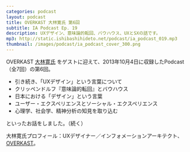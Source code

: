 ```yaml
---
categories: podcast
layout: podcast
title: OVERKAST 大林寛氏 第6回
subtitle: IA Podcast Ep. 19
description: UXデザイン、意味論的転回、バウハウス、UXとSXの話です。
mp3: http://static.ishibashihideto.net/podcast/ia_podcast_019.mp3
thumbnail: /images/podcast/ia_podcast_cover_300.png
---
```


OVERKAST [大林寛氏](http://overkast.jp/about/) をゲストに迎えて、2013年10月4日に収録したPodcast（全7回）の第6回。

- 引き続き、「UXデザイン」という言葉について
- クリッペンドルフ『意味論的転回』とバウハウス
- 日本における「デザイン」という言葉
- ユーザー・エクスペリエンスとソーシャル・エクスペリエンス
- 心理学、社会学、精神分析の知見を取り込む

といったお話をしました。（続く）

大林寛氏プロフィール：UXデザイナー／インフォメーションアーキテクト、[OVERKAST](http://overkast.jp/)。
